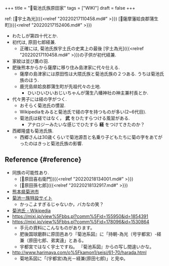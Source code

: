+++
title = "📝菊池氏族原田家"
tags = ["WIKI"]
draft = false
+++

ref: [📝宇土為光]({{<relref "20220217110458.md#" >}}) [📝薩摩藩姶良郡蒲生町]({{<relref "20220217152406.md#" >}})

-   わたしが第四十代とか.
-   初代は, 原田七郎経兼.
    -   正確には, 菊池氏族宇土氏の史実上の最後 [宇土為光]({{<relref "20220217110458.md#" >}})の子供が初代経兼.
-   家紋は並び鷹の羽.
-   肥後熊本からから薩摩に移り住み島津家に代々仕える.
    -   薩摩の島津家には原田性は大隈氏族と菊池氏族の２つある. うちは菊池氏族のほう.
    -   鹿児島県姶良郡蒲生町が先祖代々の土地.
        -   ひいひいひいおじいちゃんが蒲生八幡神社の神主兼村長とか.
-   代々男子には経の字がつく.
    -   おそらく菊池氏の慣習.
    -   Wikipediaをみると菊池氏で経の字を持つものが多い(2~6代目).
    -   菊池氏は経ではなく， **武** をひたすらつける風習がある.
        -   アナロジーみたいな感じでひたすら **経** をつけてきたのか？
-   西郷隆盛も菊池氏族.
    -   西郷さんは30歳くらいで菊池源吾と名乗り子どもたちに菊の字をあてがったのはきっと菊池氏族の影響.


## Reference {#reference}

-   同族の可能性あり.
    -   [📝原田喜右衛門]({{<relref "20220218134001.md#" >}})
    -   [📝原田孫七郎]({{<relref "20220218132917.md#" >}})
-   [熊本県菊池市](https://www.city.kikuchi.lg.jp/)
-   [菊池一族特設サイト](https://www.city.kikuchi.lg.jp/ichizoku/)
    -   かっこよすぎるじゃないか，バカなの笑？
-   [菊池氏 - Wikipedia](https://ja.wikipedia.org/wiki/%E8%8F%8A%E6%B1%A0%E6%B0%8F)
-   <https://mixi.jp/view%5Fbbs.pl?comm%5Fid=155950&id=1854391>
-   <https://mixi.jp/view%5Fbbs.pl?comm%5Fid=178096&id=1530864>
    -   手元の資料にこんなものがあります。
    -   肥後国球磨群に原田邑あり『菊池系図』に「持朝-為光（号宇都宮）-経兼（原田七郎、弟実遠」とある。
    -   宇都宮ではなく宇土ですね。 『菊池系図』からの写し間違いかな。
-   <http://www.harimaya.com/o%5Fkamon1/seisi/61-70/harada.html>
    -   菊地系図に「(宇都宮)為光－経兼(原田七郎)」と見ゆ。

